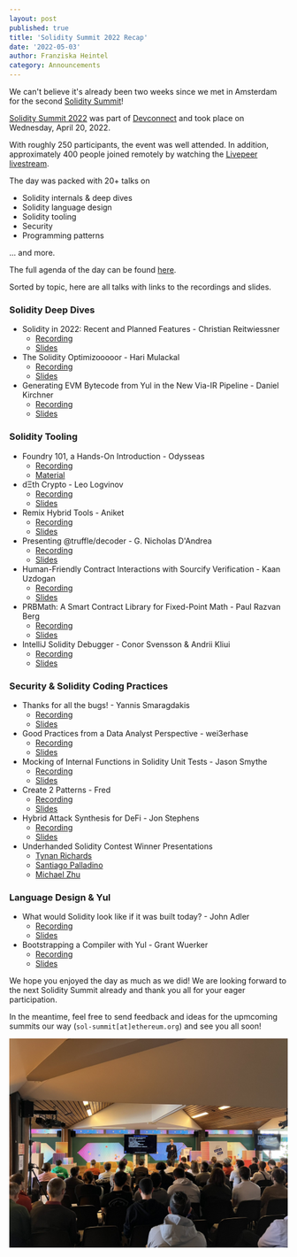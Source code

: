 ```yaml
---
layout: post
published: true
title: 'Solidity Summit 2022 Recap'
date: '2022-05-03'
author: Franziska Heintel
category: Announcements
---
```


We can't believe it's already been two weeks since we met in Amsterdam for the second [Solidity Summit](https://summit.soliditylang.org/)!

[Solidity Summit 2022](https://blog.soliditylang.org/2022/02/22/solidity-summit-2022-announcement/) was part of [Devconnect](https://devconnect.org/) and took place on Wednesday, April 20, 2022.

With roughly 250 participants, the event was well attended. In addition, approximately 400 people joined remotely by watching the [Livepeer livestream](https://streameth.tv/event/solidity-summit).

The day was packed with 20+ talks on
- Solidity internals & deep dives
- Solidity language design
- Solidity tooling
- Security
- Programming patterns

... and more.

The full agenda of the day can be found [here](https://summit.soliditylang.org/agenda.html).

Sorted by topic, here are all talks with links to the recordings and slides.

### Solidity Deep Dives
- Solidity in 2022: Recent and Planned Features - Christian Reitwiessner
    - [Recording](https://youtu.be/V7_qTK5LIeA)
    - [Slides](https://github.com/ethereum/solidity-summit/blob/master/2022/slides/1010_ChristianReitwiessner_Solidity%20in%202022%20Recent%20and%20Planned%20Features.pdf)
- The Solidity Optimizooooor - Hari Mulackal
    - [Recording](https://youtu.be/BWO7ij9sLuA)
    - [Slides](https://github.com/ethereum/solidity-summit/blob/master/2022/slides/1640_HariMulackal_The%20Solidity%20Optimizooooor.pdf)
- Generating EVM Bytecode from Yul in the New Via-IR Pipeline - Daniel Kirchner
    - [Recording](https://youtu.be/RJQdycaEgIE)
    - [Slides](https://github.com/ethereum/solidity-summit/blob/master/2022/slides/1705_DanielKirchner_Generating%20EVM%20Bytecode%20from%20Yul%20in%20the%20New%20via-IR%20Pipeline.pdf)

### Solidity Tooling
- Foundry 101, a Hands-On Introduction - Odysseas
    - [Recording](https://youtu.be/3QlH1YvUPT4)
    - [Material](https://github.com/ethereum/solidity-summit/tree/master/2022/slides/1210_Odysseas_foundry101)
- dΞth Crypto - Leo Logvinov
    - [Recording](https://youtu.be/PmgoZCo0CDk)
    - [Slides]()
- Remix Hybrid Tools - Aniket
    - [Recording](https://youtu.be/Pm_z-p7Wgr0)
    - [Slides](https://github.com/ethereum/solidity-summit/blob/master/2022/slides/1405_Aniket_Remix_Hybrid_Modules.pdf)
- Presenting @truffle/decoder - G. Nicholas D'Andrea
    - [Recording](https://youtu.be/dWjfzgyxTSU)
    - [Slides]()
- Human-Friendly Contract Interactions with Sourcify Verification - Kaan Uzdogan
    - [Recording](https://youtu.be/TJGCAeXkFwo)
    - [Slides](https://github.com/ethereum/solidity-summit/blob/master/2022/slides/1445_KaanUzdogan_Human%20Friendly%20Contract%20Interactions%20with%20Sourcify%20Verification.pdf)
- PRBMath: A Smart Contract Library for Fixed-Point Math - Paul Razvan Berg
    - [Recording](https://youtu.be/dqbN7WlhCLg)
    - [Slides](https://github.com/ethereum/solidity-summit/blob/master/2022/slides/1515_PaulRazvanBerg_PRBMath_A_Smart_Contract_Library_for_Fixed_Point_Math.pdf)
- IntelliJ Solidity Debugger - Conor Svensson & Andrii Kliui
    - [Recording](https://youtu.be/eCzXyNZoQbc)
    - [Slides](https://github.com/ethereum/solidity-summit/blob/master/2022/slides/1530_ConorSvensson_AndriiKliui_IntelliJ%20Solidity%20Debugger.pdf)

### Security & Solidity Coding Practices
- Thanks for all the bugs! - Yannis Smaragdakis
    - [Recording](https://youtu.be/hcRY0oMscoM)
    - [Slides](https://github.com/ethereum/solidity-summit/blob/master/2022/slides/1045_YannisSmaragdakis_Thanks%20for%20all%20the%20bugs.pdf)
- Good Practices from a Data Analyst Perspective - wei3erhase
    - [Recording](https://youtu.be/-E-nG2GyDQQ)
    - [Slides](https://github.com/ethereum/solidity-summit/blob/master/2022/slides/1110_Wei%C3%9FerHase_Good%20practices%20from%20a%20Data%20Analyst%20Perspective.pdf)
- Mocking of Internal Functions in Solidity Unit Tests - Jason Smythe
    - [Recording](https://youtu.be/f-YaeM9FjlE)
    - [Slides]()
- Create 2 Patterns - Fred
    - [Recording](https://youtu.be/E9usgNS6du0)
    - [Slides](https://github.com/ethereum/solidity-summit/blob/master/2022/slides/1155_Fred_Create2%20Patterns.pdf)
- Hybrid Attack Synthesis for DeFi - Jon Stephens
    - [Recording](https://youtu.be/jYQEELTQtNM)
    - [Slides](https://github.com/ethereum/solidity-summit/blob/master/2022/slides/1500_JonStephens_Hybrid_Attack_Synthesis_for_DeFi.pdf)
- Underhanded Solidity Contest Winner Presentations
    - [Tynan Richards](https://youtu.be/JicU29EBaCo)
    - [Santiago Palladino](https://youtu.be/JicU29EBaCo?t=583)
    - [Michael Zhu](https://youtu.be/JicU29EBaCo?t=919)

### Language Design & Yul
- What would Solidity look like if it was built today? - John Adler
    - [Recording](https://youtu.be/u9uCdTWg9X4)
    - [Slides](https://github.com/ethereum/solidity-summit/blob/master/2022/slides/1600_JohnAdler_What%20would%20Solidity%20look%20like%20if%20it%20was%20built%20today_.pdf)
- Bootstrapping a Compiler with Yul - Grant Wuerker
    - [Recording](https://youtu.be/8RGBB7xwaBs)
    - [Slides](https://github.com/ethereum/solidity-summit/blob/master/2022/slides/1615_GrantWuerker_Bootstrapping%20a%20Compiler%20with%20Yul.pdf)

We hope you enjoyed the day as much as we did! We are looking forward to the next Solidity Summit already and thank you all for your eager participation.

In the meantime, feel free to send feedback and ideas for the upmcoming summits our way (``sol-summit[at]ethereum.org``) and see you all soon!

![Solidity Summit 2022](/img/2022/05/solidity_summit.png)
